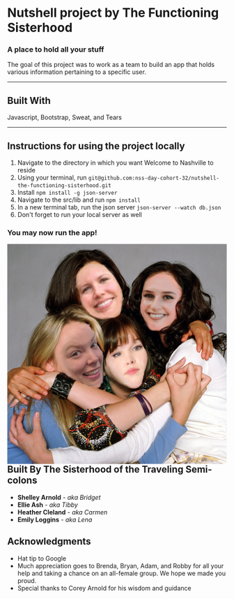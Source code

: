 # Nutshell project by The Functioning Sisterhood
### A place to hold all your stuff

The goal of this project was to work as a team to build an app that holds various information pertaining to a specific user.
___

## Built With
Javascript, Bootstrap, Sweat, and Tears
___
## Instructions for using the project locally
1. Navigate to the directory in which you want Welcome to Nashville to reside
1. Using your terminal, run ```git@github.com:nss-day-cohort-32/nutshell-the-functioning-sisterhood.git```
1. Install ```npm install -g json-server```
1. Navigate to the src/lib and  run ```npm install```
1. In a new terminal tab, run the json server ```json-server --watch db.json```
1. Don't forget to run your local server as well

### **You may now run the app!**

<img src="public/images/sisterhood.jpg"
     alt="The Sisterhood of the Traveling Semicolons promo pic"
     style="float: left; margin-right: 10px;" />

## Built By The Sisterhood of the Traveling Semi-colons

* **Shelley Arnold** - *aka Bridget* 
* **Ellie Ash** - *aka Tibby*
* **Heather Cleland** - *aka Carmen*
* **Emily Loggins** - *aka Lena*


## Acknowledgments

* Hat tip to Google
* Much appreciation goes to Brenda, Bryan, Adam, and Robby for all your help and taking a chance on an all-female group. 
We hope we made you proud. 
* Special thanks to Corey Arnold for his wisdom and guidance
